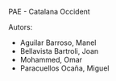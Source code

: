 PAE - Catalana Occident

Autors:
- Aguilar Barroso, Manel
- Bellavista Bartroli, Joan
- Mohammed, Omar
- Paracuellos Ocaña, Miguel
